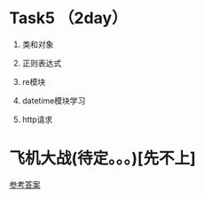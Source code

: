 
# Task5 （2day）


1. 类和对象

2. 正则表达式

3. re模块

4. datetime模块学习

5. http请求

# 飞机大战(待定。。。)[先不上]



[参考答案](./../参考答案)